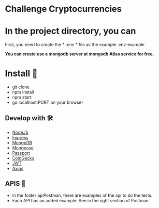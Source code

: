 # Challenge Cryptocurrencies

In the project directory, you can
===============================

First, you need to create the * .env * file as the example .env-example

**You can create use a mongodb server at mongodb Atlas service for free.**

# Install 🚀
* git clone 
* npm Install
* npm start
* go localhost:PORT on your browser


## Develop with 🛠️
* [NodeJS](https://nodejs.org/)
* [Express](https://www.expressjs.com/)
* [MongoDB](https://www.mongodb.com/)
* [Mongoose](https://mongoosejs.com/)
* [Passport](http://www.passportjs.org/)
* [CoinGecko](https://www.coingecko.com/en/api)
* [JWT](https://jwt.io/)
* [Axios](https://www.npmjs.com/package/axios)

## APIS 🔗
* In the folder apiPostman, there are examples of the api to do the tests. 
* Each API has an added example. See in the right section of Postman.




